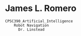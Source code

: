 #        James L. Romero
    CPSC390_Artificial_Intelligence
        Robot Navigation
          Dr. Linstead
        
        
